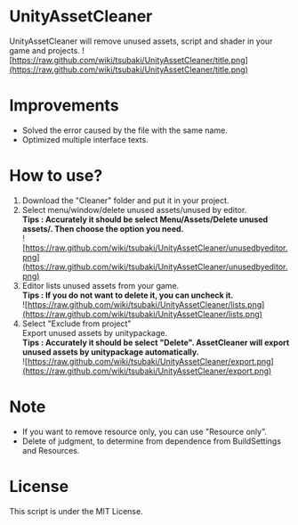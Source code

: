 # UnityAssetCleaner
UnityAssetCleaner will remove unused assets, script and shader in your game and projects.
![https://raw.github.com/wiki/tsubaki/UnityAssetCleaner/title.png](https://raw.github.com/wiki/tsubaki/UnityAssetCleaner/title.png)

# Improvements
- Solved the error caused by the file with the same name.
- Optimized multiple interface texts.

# How to use?
1.  Download the "Cleaner" folder and put it in your project.
2.  Select menu/window/delete unused assets/unused by editor.  
**Tips : Accurately it should be select Menu/Assets/Delete unused assets/. Then choose the option you need.**  
![https://raw.github.com/wiki/tsubaki/UnityAssetCleaner/unusedbyeditor.png](https://raw.github.com/wiki/tsubaki/UnityAssetCleaner/unusedbyeditor.png)
3.  Editor lists unused assets from your game.  
**Tips : If you do not want to delete it, you can uncheck it.**  
![https://raw.github.com/wiki/tsubaki/UnityAssetCleaner/lists.png](https://raw.github.com/wiki/tsubaki/UnityAssetCleaner/lists.png)
4.  Select "Exclude from project"  
Export unused assets by unitypackage.  
**Tips : Accurately it should be select "Delete". AssetCleaner will export unused assets by unitypackage automatically.**  
![https://raw.github.com/wiki/tsubaki/UnityAssetCleaner/export.png](https://raw.github.com/wiki/tsubaki/UnityAssetCleaner/export.png)

# Note
- If you want to remove resource only, you can use "Resource only".
- Delete of judgment, to determine from dependence from BuildSettings and Resources.

# License
This script is under the MIT License.
